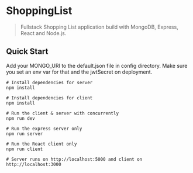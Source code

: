 # ShoppingList
> Fullstack Shopping List application build with MongoDB, Express, React and Node.js.

## Quick Start
Add your MONGO_URI to the default.json file in config directory. Make sure you set an env var for that and the jwtSecret on deployment.

```
# Install dependencies for server
npm install

# Install dependencies for client
npm install

# Run the client & server with concurrently
npm run dev

# Run the express server only
npm run server

# Run the React client only
npm run client

# Server runs on http://localhost:5000 and client on http://localhost:3000
```
